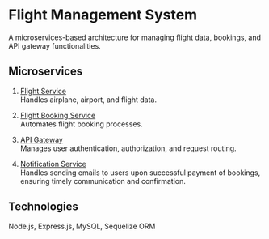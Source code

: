 # Flight Management System
A microservices-based architecture for managing flight data, bookings, and API gateway functionalities.

## Microservices
1. [Flight Service](https://github.com/Ganeshkayapati/FlightService)  
   Handles airplane, airport, and flight data.

2. [Flight Booking Service](https://github.com/Ganeshkayapati/FlightBookingService)  
   Automates flight booking processes.

3. [API Gateway](https://github.com/Ganeshkayapati/ApiGateway)  
   Manages user authentication, authorization, and request routing.
3. [Notification Service](https://github.com/Ganeshkayapati/NotificationService)  
   Handles sending emails to users upon successful payment of bookings, ensuring timely communication and confirmation.


## Technologies
Node.js, Express.js, MySQL, Sequelize ORM
